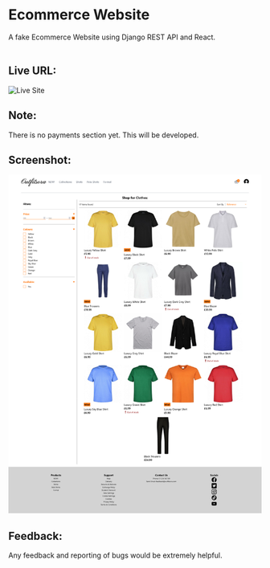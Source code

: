 # Ecommerce Website
A fake Ecommerce Website using Django REST API and React.
<br><br>

## Live URL:

![Live Site](https://moselsh.github.io/Ecommerce-Website/)

## Note:
There is no payments section yet. This will be developed.

## Screenshot:
![](Screenshot.png)

## Feedback:
Any feedback and reporting of bugs would be extremely helpful.
